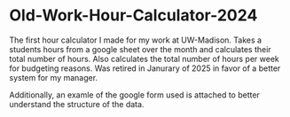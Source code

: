 # Old-Work-Hour-Calculator-2024
The first hour calculator I made for my work at UW-Madison. Takes a students hours from a google sheet over the month and calculates their total number of hours. Also calculates the total number of hours per week for budgeting reasons. Was retired in Janurary of 2025 in favor of a better system for my manager.

Additionally, an examle of the google form used is attached to better understand the structure of the data.
